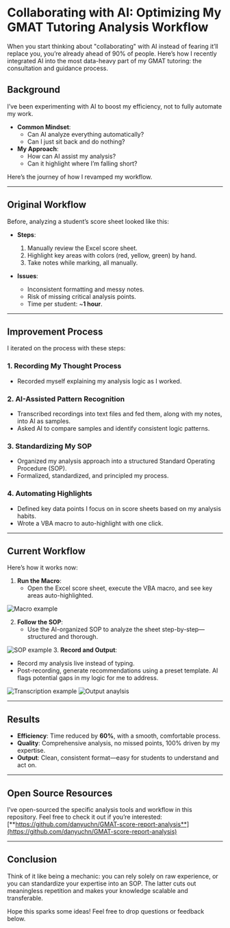 # Collaborating with AI: Optimizing My GMAT Tutoring Analysis Workflow

When you start thinking about "collaborating" with AI instead of fearing it’ll replace you, you’re already ahead of 90% of people. Here’s how I recently integrated AI into the most data-heavy part of my GMAT tutoring: the consultation and guidance process.

## Background
I’ve been experimenting with AI to boost my efficiency, not to fully automate my work.

- **Common Mindset**:  
  - Can AI analyze everything automatically?  
  - Can I just sit back and do nothing?  
- **My Approach**:  
  - How can AI assist my analysis?  
  - Can it highlight where I’m falling short?

Here’s the journey of how I revamped my workflow.

---

## Original Workflow
Before, analyzing a student’s score sheet looked like this:

- **Steps**:  
  1. Manually review the Excel score sheet.  
  2. Highlight key areas with colors (red, yellow, green) by hand.  
  3. Take notes while marking, all manually.  

- **Issues**:  
  - Inconsistent formatting and messy notes.  
  - Risk of missing critical analysis points.  
  - Time per student: ~**1 hour**.

---

## Improvement Process
I iterated on the process with these steps:

### 1. Recording My Thought Process
- Recorded myself explaining my analysis logic as I worked.  

### 2. AI-Assisted Pattern Recognition
- Transcribed recordings into text files and fed them, along with my notes, into AI as samples.  
- Asked AI to compare samples and identify consistent logic patterns.

### 3. Standardizing My SOP
- Organized my analysis approach into a structured Standard Operating Procedure (SOP).  
- Formalized, standardized, and principled my process.  

### 4. Automating Highlights
- Defined key data points I focus on in score sheets based on my analysis habits.  
- Wrote a VBA macro to auto-highlight with one click.  

---

## Current Workflow
Here’s how it works now:

1. **Run the Macro**:  
   - Open the Excel score sheet, execute the VBA macro, and see key areas auto-highlighted.
     
  ![Macro example](/images/AI-Enhanced-GMAT-Analysis-Workflow-1.png)
 
2. **Follow the SOP**:  
   - Use the AI-organized SOP to analyze the sheet step-by-step—structured and thorough.
     
  ![SOP example](/images/AI-Enhanced-GMAT-Analysis-Workflow-2.png)
3. **Record and Output**:  
   - Record my analysis live instead of typing.  
   - Post-recording, generate recommendations using a preset template. AI flags potential gaps in my logic for me to address.
   
   ![Transcription example](/images/AI-Enhanced-GMAT-Analysis-Workflow-3.png)
   ![Output anaylsis](/images/AI-Enhanced-GMAT-Analysis-Workflow-4.png)

---

## Results
- **Efficiency**: Time reduced by **60%**, with a smooth, comfortable process.  
- **Quality**: Comprehensive analysis, no missed points, 100% driven by my expertise.  
- **Output**: Clean, consistent format—easy for students to understand and act on.

---

## Open Source Resources
I’ve open-sourced the specific analysis tools and workflow in this repository. Feel free to check it out if you’re interested:  
[**https://github.com/danyuchn/GMAT-score-report-analysis**](https://github.com/danyuchn/GMAT-score-report-analysis)

---

## Conclusion
Think of it like being a mechanic: you can rely solely on raw experience, or you can standardize your expertise into an SOP. The latter cuts out meaningless repetition and makes your knowledge scalable and transferable.

Hope this sparks some ideas! Feel free to drop questions or feedback below.
